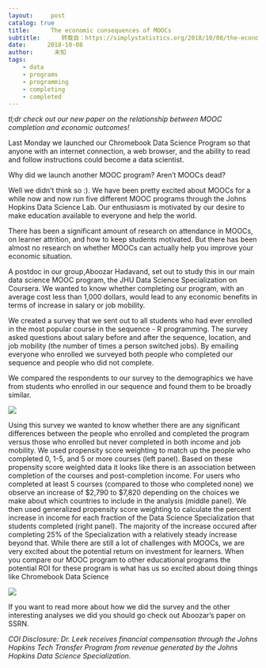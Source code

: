 ```yaml
---
layout:     post
catalog: true
title:      The economic consequences of MOOCs
subtitle:      转载自：https://simplystatistics.org/2018/10/08/the-economic-consequences-of-moocs/
date:      2018-10-08
author:      未知
tags:
    - data
    - programs
    - programming
    - completing
    - completed
---
```


*tl;dr check out our new paper on the relationship between MOOC completion and economic outcomes!*

Last Monday we launched our Chromebook Data Science Program so that anyone with an internet connection, a web browser, and the ability to read and follow instructions could become a data scientist.

Why did we launch another MOOC program? Aren’t MOOCs dead?

Well we didn’t think so :). We have been pretty excited about MOOCs for a while now and now run five different MOOC programs through the Johns Hopkins Data Science Lab. Our enthusiasm is motivated by our desire to make education available to everyone and help the world.

There has been a significant amount of research on attendance in MOOCs, on learner attrition, and how to keep students motivated. But there has been almost no research on whether MOOCs can actually help you improve your economic situation.

A postdoc in our group,Aboozar Hadavand, set out to study this in our main data science MOOC program, the JHU Data Science Specialization on Coursera. We wanted to know whether completing our program, with an average cost less than 1,000 dollars, would lead to any economic benefits in terms of increase in salary or job mobility.

We created a survey that we sent out to all students who had ever enrolled in the most popular course in the sequence - R programming. The survey asked questions about salary before and after the sequence, location, and job mobility (the number of times a person switched jobs). By emailing everyone who enrolled we surveyed both people who completed our sequence and people who did not complete.

We compared the respondents to our survey to the demographics we have from students who enrolled in our sequence and found them to be broadly similar.

![](https://simplystatistics.org/post/2018-10-08-the-economic-consequences/demog.png)


Using this survey we wanted to know whether there are any significant differences between the people who enrolled and completed the program versus those who enrolled but never completed in both income and job mobility. We used propensity score weighting to match up the people who completed 0, 1-5, and 5 or more courses (left panel). Based on these propensity score weighted data it looks like there is an association between completion of the courses and post-completion income. For users who completed at least 5 courses (compared to those who completed none) we observe an increase of \$2,790 to \$7,820 depending on the choices we make about which countries to include in the analysis (middle panel). We then used generalized propensity score weighting to calculate the percent increase in income for each fraction of the Data Science Specialization that students completed (right panel). The majority of the increase occured after completing 25% of the Specialization with a relatively steady increase beyond that. While there are still a lot of challenges with MOOCs, we are very excited about the potential return on investment for learners. When you compare our MOOC program to other educational programs the potential ROI for these program is what has us so excited about doing things like Chromebook Data Science

![](https://simplystatistics.org/post/2018-10-08-the-economic-consequences/graph_1.png)


If you want to read more about how we did the survey and the other interesting analyses we did you should go check out Aboozar’s paper on SSRN.

*COI Disclosure: Dr. Leek receives financial compensation through the Johns Hopkins Tech Transfer Program from revenue generated by the Johns Hopkins Data Science Specialization.*
